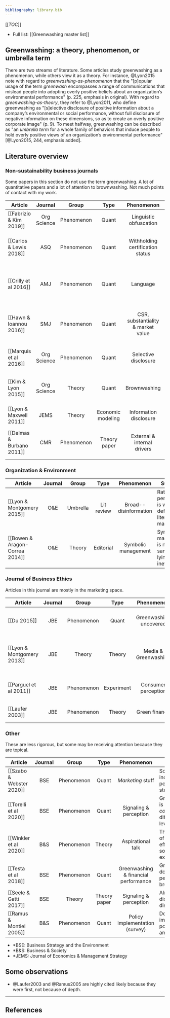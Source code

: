 ```yaml
---
bibliography: library.bib
---
```


[[_TOC_]]

* Full list: [[Greenwashing master list]]

## Greenwashing: a theory, phenomenon, or umbrella term

There are two streams of literature. Some articles study greenwashing as a phenomenon, while others view it as a theory. For instance, @Lyon2015 note with regard to _greenwashing-as-phenomenon_ that the "[p]opular usage of the term _greenwash_ encompasses a range of communications that mislead people into adopting overly positive beliefs about an organization’s environmental performance" (p. 225, emphasis in original). With regard to _greenwashing-as-theory_, they refer to @Lyon2011, who define greenwashing as "[s]elective disclosure of positive information about a company’s environmental or social performance, without full disclosure of negative information on these dimensions, so as to create an overly positive corporate image" (p. 9). To meet halfway, greenwashing can be described as "an _umbrella term_ for a whole family of behaviors that induce people to hold overly positive views of an organization’s environmental performance" [@Lyon2015, 244, emphasis added]. 

## Literature overview

### Non-sustainability business journals

Some papers in this section do not use the term greenwashing. A lot of quantitative papers and a lot of attention to brownwashing. Not much points of contact with my work.

| Article                   | Journal       | Group             | Type              | Phenomenon                     |  Summary |
| ---------------           |:---:          |:---:              |:---:              |:------------:                  | ------------------------ |
| [[Fabrizio & Kim 2019]]   | Org Science   | Phenomenon        | Quant             | Linguistic obfuscation         | Companies hide bad news in complexity |
| [[Carlos & Lewis 2018]]   | ASQ           | Phenomenon        | Quant             | Withholding certification status |                    Companies withhold certification status to avoid hypocrisy. |                      
| [[Crilly et al 2016]]     | AMJ           | Phenomenon        | Quant             | Language                       |                  Greenwashers use different language, less precies language than implementors. |
| [[Hawn & Ioannou 2016]]   | SMJ           | Phenomenon        | Quant             | CSR, substantiality & market value |                    Both "internal" and "external" action neccessary for market value improvement. |
| [[Marquis et al 2016]]    | Org Science   | Phenomenon        | Quant             | Selective disclosure           |                  External pressure and symbolic compliance. |
| [[Kim & Lyon 2015]]       | Org Science   | Theory            | Quant             | Brownwashing                   |                  Motivations for false communication, including brownwashing. |
| [[Lyon & Maxwell 2011]]   | JEMS          | Theory            | Economic modeling | Information disclosure         |                   Greenwashing by _rational_ actors. |
| [[Delmas & Burbano 2011]] | CMR           | Phenomenon        | Theory paper      | External & internal drivers    |                       Causes of greenwashing at internal, org & individual level. |

### Organization & Environment

| Article                           | Journal | Group             | Type              | Phenomenon                     |  Summary |
| ---------------                   |:---:    |:---:              |:---:              |:------------:                  | ------------------------ |
| [[Lyon & Montgomery 2015]]        | O&E     | Umbrella          | Lit review        | Broad--disinformation          |                       Rational perspective is well-defined, but literature is manifold. |
| [[Bowen & Aragon-Correa 2014]]    | O&E     | Theory            | Editorial         | Symbolic management            |                  Symbolic management is not the same as lying, but ineffective! |

### Journal of Business Ethics

Articles in this journal are mostly in the marketing space.

| Article                       | Journal | Group             | Type              | Phenomenon                     |  Summary |
| ---------------               |:---:    |:---:              |:---:              |:------------:                  | ------------------------ |
| [[Du 2015]]                   | JBE     | Phenomenon        | Quant             | Greenwashing uncovered         |                          Markets react negatie to greenwashing ranking. |
| [[Lyon & Montgomery 2013]]    | JBE     | Theory            | Theory            | Media & Greenwashing           | Theorizing that new media will decrease incidences of greenwashing. |
| [[Parguel et al 2011]]        | JBE     | Phenomenon        | Experiment        | Consumer perception            |                          ESG ratings can influence consumer perception. |
| [[Laufer 2003]]               | JBE     | Phenomenon        | Theory            | Green finance                  |                       Greenwashing in _accounting_ literature. |

### Other

These are less rigorous, but some may be receiving attention because they are topical.

| Article                   | Journal | Group             | Type              | Phenomenon                     |  Summary |
| ---------------           |:---:    |:---:              |:---:              |:------------:                  | ------------------------ |
| [[Szabo & Webster 2020]]  | BSE     | Phenomenon        | Quant             | _Marketing_ stuff              |                      Some complex individual perception stuff. |
| [[Torelli et al 2020]]    | BSE     | Phenomenon        | Quant             | Signaling & perception         |                      Greenwashing is distinctive to _consumers_ at different levels. |
| [[Winkler et al 2020]]    | B&S     | Phenomenon        | Theory            | Aspirational talk              | The challenge of judging efforts to "talk" somethinginto existence. |
| [[Testa et al 2018]]      | BSE     | Phenomenon        | Quant             | Greenwashing & financial performance |        Greenwashing does not pay, penalty on brownwashing. |
| [[Seele & Gatti 2017]]    | BSE     | Theory            | Theory paper      | Signaling & perception         |                      Almost a discovery of discourse.|
| [[Ramus & Montiel 2005]]  | B&S     | Phenomenon        | Quant             | Policy implementation (survey) |                        Do companies implement the policies they announce? |

* \*BSE: Business Strategy and the Environment
* \*B&S: Business & Society
* \*JEMS: Journal of Economics & Management Strategy

## Some observations

* @Laufer2003 and @Ramus2005 are highly cited likely because they were first, not because of depth.

---

## References